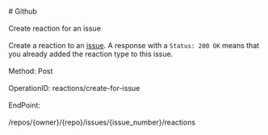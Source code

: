 <br>#     Github</br>
<br>Create reaction for an issue</br>
<br>Create a reaction to an [issue](https://developer.github.com/v3/issues/). A response with a `Status: 200 OK` means that you already added the reaction type to this issue.</br>
<br>Method: Post</br>
<br>OperationID: reactions/create-for-issue</br>
<br>EndPoint:</br>
<br>/repos/{owner}/{repo}/issues/{issue_number}/reactions</br>
